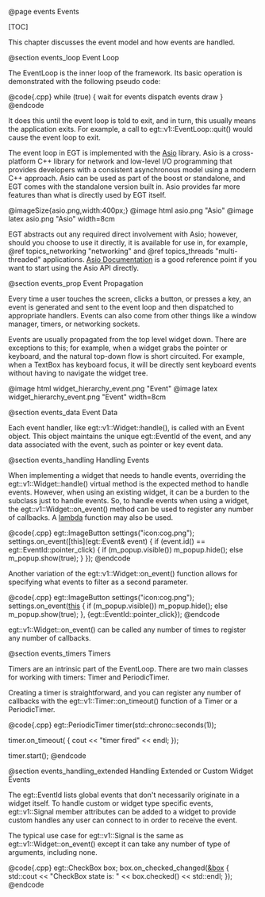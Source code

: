@page events Events

[TOC]

This chapter discusses the event model and how events are handled.

@section events_loop Event Loop

The EventLoop is the inner loop of the framework. Its basic operation is
demonstrated with the following pseudo code:

@code{.cpp}
while (true)
{
    wait for events
    dispatch events
    draw
}
@endcode

It does this until the event loop is told to exit, and in turn, this usually
means the application exits.  For example, a call to egt::v1::EventLoop::quit()
would cause the event loop to exit.

The event loop in EGT is implemented with the [Asio](https://think-async.com/)
library.  Asio is a cross-platform C++ library for network and low-level I/O
programming that provides developers with a consistent asynchronous model using
a modern C++ approach.  Asio can be used as part of the boost or standalone, and
EGT comes with the standalone version built in. Asio provides far more features
than what is directly used by EGT itself.

@imageSize{asio.png,width:400px;}
@image html asio.png "Asio"
@image latex asio.png "Asio" width=8cm

EGT abstracts out any required direct involvement with Asio; however, should you
choose to use it directly, it is available for use in, for example, @ref
topics_networking "networking" and @ref topics_threads "multi-threaded"
applications. [Asio Documentation](http://think-async.com/Asio/asio-1.12.2/doc/index.html)
is a good reference point if you want to start using the Asio API directly.

@section events_prop Event Propagation

Every time a user touches the screen, clicks a button, or presses a key, an
event is generated and sent to the event loop and then dispatched to appropriate
handlers. Events can also come from other things like a window manager,
timers, or networking sockets.

Events are usually propagated from the top level widget down.  There are
exceptions to this; for example, when a widget grabs the pointer or keyboard,
and the natural top-down flow is short circuited.  For example, when a TextBox
has keyboard focus, it will be directly sent keyboard events without having to
navigate the widget tree.

@image html widget_hierarchy_event.png "Event"
@image latex widget_hierarchy_event.png "Event" width=8cm

@section events_data Event Data

Each event handler, like egt::v1::Widget::handle(), is called with an Event
object.  This object maintains the unique egt::EventId of the event, and any data
associated with the event, such as pointer or key event data.

@section events_handling Handling Events

When implementing a widget that needs to handle events, overriding the
egt::v1::Widget::handle() virtual method is the expected method to handle events.
However, when using an existing widget, it can be a burden to the subclass just
to handle events.  So, to handle events when using a widget, the
egt::v1::Widget::on_event() method can be used to register any number of callbacks. A
[lambda](https://en.cppreference.com/w/cpp/language/lambda) function may also be
used.

@code{.cpp}
egt::ImageButton settings("icon:cog.png");
settings.on_event([this](egt::Event& event)
{
    if (event.id() == egt::EventId::pointer_click)
    {
        if (m_popup.visible())
            m_popup.hide();
        else
            m_popup.show(true);
    }
});
@endcode

Another variation of the egt::v1::Widget::on_event() function allows for
specifying what events to filter as a second parameter.

@code{.cpp}
egt::ImageButton settings("icon:cog.png");
settings.on_event([this](egt::Event&)
{
    if (m_popup.visible())
        m_popup.hide();
    else
        m_popup.show(true);
}, {egt::EventId::pointer_click});
@endcode

egt::v1::Widget::on_event() can be called any number of times to register any
number of callbacks.

@section events_timers Timers

Timers are an intrinsic part of the EventLoop.  There are two main classes for
working with timers: Timer and PeriodicTimer.

Creating a timer is straightforward, and you can register any number of
callbacks with the egt::v1::Timer::on_timeout() function of a Timer or a
PeriodicTimer.

@code{.cpp}
egt::PeriodicTimer timer(std::chrono::seconds(1));

timer.on_timeout([]()
{
    cout << "timer fired" << endl;
});

timer.start();
@endcode

@section events_handling_extended Handling Extended or Custom Widget Events

The egt::EventId lists global events that don't necessarily originate in a
widget itself.  To handle custom or widget type specific events,
egt::v1::Signal member attributes can be added to a widget to provide custom
handles any user can connect to in order to receive the event.

The typical use case for egt::v1::Signal is the same as
egt::v1::Widget::on_event() except it can take any number of type of arguments,
including none.

@code{.cpp}
egt::CheckBox box;
box.on_checked_changed([&box]()
{
    std::cout << "CheckBox state is: " << box.checked() << std::endl;
});
@endcode
